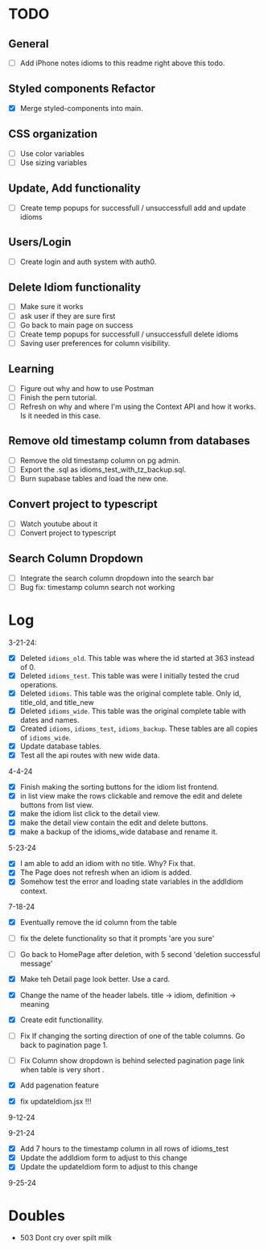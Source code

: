# TODO

## General

- [ ] Add iPhone notes idioms to this readme right above this todo.

## Styled components Refactor

- [x] Merge styled-components into main.

## CSS organization

- [ ] Use color variables
- [ ] Use sizing variables

## Update, Add functionality

- [ ] Create temp popups for successfull / unsuccessfull add and update idioms

## Users/Login

- [ ] Create login and auth system with auth0.

## Delete Idiom functionality

- [ ] Make sure it works
- [ ] ask user if they are sure first
- [ ] Go back to main page on success
- [ ] Create temp popups for successfull / unsuccessfull delete idioms
- [ ] Saving user preferences for column visibility.

## Learning

- [ ] Figure out why and how to use Postman
- [ ] Finish the pern tutorial.
- [ ] Refresh on why and where I'm using the Context API and how it works. Is it needed in this case.

## Remove old timestamp column from databases

- [ ] Remove the old timestamp column on pg admin.
- [ ] Export the .sql as idioms_test_with_tz_backup.sql.
- [ ] Burn supabase tables and load the new one.

## Convert project to typescript

- [ ] Watch youtube about it
- [ ] Convert project to typescript

## Search Column Dropdown

- [ ] Integrate the search column dropdown into the search bar
- [ ] Bug fix: timestamp column search not working

# Log

3-21-24:

- [x] Deleted `idioms_old`. This table was where the id started at 363 instead of 0.
- [x] Deleted `idioms_test`. This table was were I initially tested the crud operations.
- [x] Deleted `idioms`. This table was the original complete table. Only id, title_old, and title_new
- [x] Deleted `idioms_wide`. This table was the original complete table with dates and names.
- [x] Created `idioms`, `idioms_test`, `idioms_backup`. These tables are all copies of `idioms_wide`.
- [x] Update database tables.
- [x] Test all the api routes with new wide data.

4-4-24

- [x] Finish making the sorting buttons for the idiom list frontend.
- [x] in list view make the rows clickable and remove the edit and delete buttons from list view.
- [x] make the idiom list click to the detail view.
- [x] make the detail view contain the edit and delete buttons.
- [x] make a backup of the idioms_wide database and rename it.

5-23-24

- [x] I am able to add an idiom with no title. Why? Fix that.
- [x] The Page does not refresh when an idiom is added.
- [x] Somehow test the error and loading state variables in the addIdiom context.

7-18-24

- [x] Eventually remove the id column from the table
- [ ] fix the delete functionality so that it prompts 'are you sure'
- [ ] Go back to HomePage after deletion, with 5 second 'deletion successful message'
- [x] Make teh Detail page look better. Use a card.
- [x] Change the name of the header labels. title -> idiom, definition -> meaning
- [x] Create edit functionallity.
- [ ] Fix If changing the sorting direction of one of the table columns. Go back to pagination page 1.
- [ ] Fix Column show dropdown is behind selected pagination page link when table is very short .

- [x] Add pagenation feature
- [x] fix updateIdiom.jsx !!!

9-12-24

9-21-24

- [x] Add 7 hours to the timestamp column in all rows of idioms_test
- [x] Update the addIdiom form to adjust to this change
- [x] Update the updateIdiom form to adjust to this change

9-25-24

# Doubles

- 503 Dont cry over spilt milk
